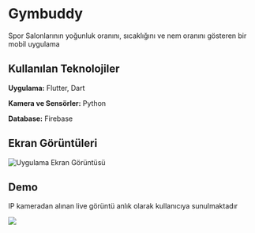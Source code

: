 
# Gymbuddy

Spor Salonlarının yoğunluk oranını, sıcaklığını ve nem oranını gösteren bir mobil uygulama


## Kullanılan Teknolojiler

**Uygulama:** Flutter, Dart

**Kamera ve Sensörler:** Python

**Database:** Firebase 

  
## Ekran Görüntüleri

![Uygulama Ekran Görüntüsü](https://res.cloudinary.com/duhzykhah/image/upload/v1675501579/Gymbuddy/App%20Screenshots/My_project-1-removebg_th3awu.png) 


  
## Demo

IP kameradan alınan live görüntü anlık olarak kullanıcıya sunulmaktadır

![](https://res.cloudinary.com/duhzykhah/image/upload/v1675508155/Gymbuddy/App%20Screenshots/ezgif.com-gif-maker_d72yfr.gif)
